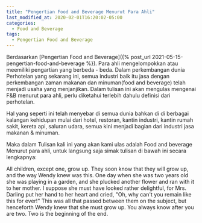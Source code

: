 ```yaml
---
title: "Pengertian Food and Beverage Menurut Para Ahli"
last_modified_at: 2020-02-01T16:20:02-05:00
categories:
  - Food and Beverage
tags:
  - Pengertian Food and Beverage
---
```


Berdasarkan [Pengertian Food and Beverage]({% post_url 2021-05-15-pengertian-food-and-beverage %}). Para ahli mengelompokkan atau meemiliki pengartian yang berbeda - beda.
Dalam perkembangan dunia Perhotelan yang sekarang ini, semua industri baik itu jasa dengan perkembangan zaman makanan dan minuman(food and beverage) telah menjadi usaha yang menjanjikan. Dalam tulisan ini akan mengulas mengenai F&B menurut para ahli, perlu diketahui terlebih dahulu definisi dari perhotelan.

Hal yang seperti ini telah menyebar di semua dunia bahkan di di berbagai kalangan kehidupan mulai dari hotel, restoran, kantin industri, kantin rumah sakit, kereta api, saluran udara, semua kini menjadi bagian dari industri jasa makanan & minuman.

Maka dalam Tulisan kali ini yang akan kami ulas adalah Food and beverage Menurut para ahli, untuk langsung saja simak tulisan di bawah ini secara lengkapnya:

All children, except one, grow up. They soon know that they will grow up, and the way Wendy knew was this. One day when she was two years old she was playing in a garden, and she plucked another flower and ran with it to her mother. I suppose she must have looked rather delightful, for Mrs. Darling put her hand to her heart and cried, "Oh, why can't you remain like this for ever!" This was all that passed between them on the subject, but henceforth Wendy knew that she must grow up. You always know after you are two. Two is the beginning of the end.
